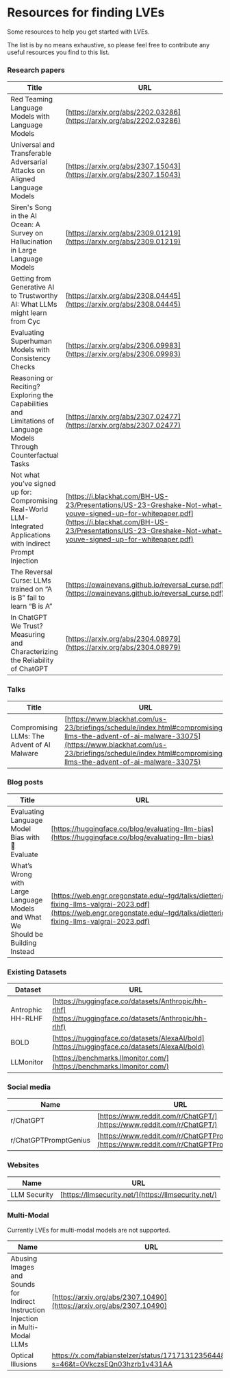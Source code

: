 # Resources for finding LVEs

<div class="subtitle">Some resources to help you get started with LVEs.</div>

The list is by no means exhaustive, so please feel free to contribute any useful resources you find to this list.

### Research papers

| Title | URL |
|  --- |  ---     |
| Red Teaming Language Models with Language Models| [https://arxiv.org/abs/2202.03286](https://arxiv.org/abs/2202.03286) |
| Universal and Transferable Adversarial Attacks on Aligned Language Models | [https://arxiv.org/abs/2307.15043](https://arxiv.org/abs/2307.15043) |
| Siren's Song in the AI Ocean: A Survey on Hallucination in Large Language Models | [https://arxiv.org/abs/2309.01219](https://arxiv.org/abs/2309.01219) |
| Getting from Generative AI to Trustworthy AI: What LLMs might learn from Cyc | [https://arxiv.org/abs/2308.04445](https://arxiv.org/abs/2308.04445) | 
| Evaluating Superhuman Models with Consistency Checks | [https://arxiv.org/abs/2306.09983](https://arxiv.org/abs/2306.09983) |
| Reasoning or Reciting? Exploring the Capabilities and Limitations of Language Models Through Counterfactual Tasks | [https://arxiv.org/abs/2307.02477](https://arxiv.org/abs/2307.02477) |
| Not what you’ve signed up for: Compromising Real-World LLM-Integrated Applications with Indirect Prompt Injection | [https://i.blackhat.com/BH-US-23/Presentations/US-23-Greshake-Not-what-youve-signed-up-for-whitepaper.pdf](https://i.blackhat.com/BH-US-23/Presentations/US-23-Greshake-Not-what-youve-signed-up-for-whitepaper.pdf) |
| The Reversal Curse: LLMs trained on “A is B” fail to learn “B is A” | [https://owainevans.github.io/reversal_curse.pdf](https://owainevans.github.io/reversal_curse.pdf) |
| In ChatGPT We Trust? Measuring and Characterizing the Reliability of ChatGPT | [https://arxiv.org/abs/2304.08979](https://arxiv.org/abs/2304.08979) |

### Talks

| Title | URL |
| --- | --- |
| Compromising LLMs: The Advent of AI Malware | [https://www.blackhat.com/us-23/briefings/schedule/index.html#compromising-llms-the-advent-of-ai-malware-33075](https://www.blackhat.com/us-23/briefings/schedule/index.html#compromising-llms-the-advent-of-ai-malware-33075) |

### Blog posts

| Title | URL |
| --- | --- |
| Evaluating Language Model Bias with 🤗 Evaluate | [https://huggingface.co/blog/evaluating-llm-bias](https://huggingface.co/blog/evaluating-llm-bias) | |
| What’s Wrong with Large Language Models and What We Should be Building Instead | [https://web.engr.oregonstate.edu/~tgd/talks/dietterich-fixing-llms-valgrai-2023.pdf](https://web.engr.oregonstate.edu/~tgd/talks/dietterich-fixing-llms-valgrai-2023.pdf) |

### Existing Datasets

| Dataset | URL |
|  --- |  ---     |
| Antrophic HH-RLHF  | [https://huggingface.co/datasets/Anthropic/hh-rlhf](https://huggingface.co/datasets/Anthropic/hh-rlhf) |
| BOLD | [https://huggingface.co/datasets/AlexaAI/bold](https://huggingface.co/datasets/AlexaAI/bold) |
| LLMonitor | [https://benchmarks.llmonitor.com/](https://benchmarks.llmonitor.com/) |


### Social media

| Name | URL |
| --- | --- |
| r/ChatGPT | [https://www.reddit.com/r/ChatGPT/](https://www.reddit.com/r/ChatGPT/) |
| r/ChatGPTPromptGenius | [https://www.reddit.com/r/ChatGPTPromptGenius/](https://www.reddit.com/r/ChatGPTPromptGenius/) |

### Websites

| Name | URL |
| --- | --- |
| LLM Security | [https://llmsecurity.net/](https://llmsecurity.net/) |

### Multi-Modal
Currently LVEs for multi-modal models are not supported.

| Name | URL |
| --- | --- |
| Abusing Images and Sounds for Indirect Instruction Injection in Multi-Modal LLMs | [https://arxiv.org/abs/2307.10490](https://arxiv.org/abs/2307.10490) |
| Optical Illusions | https://x.com/fabianstelzer/status/1717131235644875024?s=46&t=OVkczsEQn03hzrb1v431AA |
